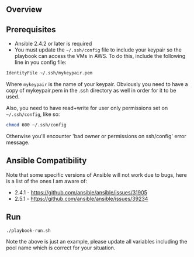 ## Overview

## Prerequisites

-   Ansible 2.4.2 or later is required
-   You must update the `~/.ssh/config` file to include your keypair so the playbook can access the VMs in AWS. To do this, include the following line in you config file:

```sh
IdentityFile ~/.ssh/mykeypair.pem
```

Where `mykeypair` is the name of your keypair. Obviously you need to have a copy of mykeypair.pem in the .ssh directory as well in order for it to be used.

Also, you need to have read+write for user only permissions set on `~/.ssh/config`, like so:

```sh
chmod 600 ~/.ssh/config
```

Otherwise you'll encounter 'bad owner or permissions on ssh/config' error message.

## Ansible Compatibility

Note that some specific versions of Ansible will not work due to bugs, here is a list of the ones I am aware of:

-   2.4.1 - <https://github.com/ansible/ansible/issues/31905>
-   2.5.1 - <https://github.com/ansible/ansible/issues/39234>

## Run

```sh
./playbook-run.sh
```

<!-- OR

```sh
./playbook-run.sh -e openshift_management_public_route=xxxxx -e openshift_master_cluster_public_hostname=xxxxx -e openshift_master_api_port=xxxxx
``` -->

Note the above is just an example, please update all variables including the pool name which is correct for your situation.
